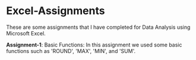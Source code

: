 # Excel-Assignments
These are some assignments that I have completed for Data Analysis using Microsoft Excel.

**Assignment-1**: Basic Functions: In this assignment we used some basic functions such as 'ROUND', 'MAX', 'MIN', and 'SUM'.
